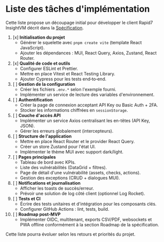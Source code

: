 # Liste des tâches d'implémentation

Cette liste propose un découpage initial pour développer le client Rapid7 InsightVM décrit dans la [Spécification](TECHNICAL_SPECIFICATION.md).

1. [x] **Initialisation du projet**
   - Générer le squelette avec `pnpm create vite` (template React JavaScript).
   - Ajouter les dépendances : MUI, React Query, Axios, Zustand, React Router.
2. [x] **Qualité de code et outils**
   - Configurer ESLint et Prettier.
   - Mettre en place Vitest et React Testing Library.
   - Ajouter Cypress pour les tests end‑to‑end.
3. [ ] **Gestion de la configuration**
   - Créer les fichiers `.env.*` selon l'exemple fourni.
   - Implémenter un service de lecture des variables d'environnement.
4. [ ] **Authentification**
   - Créer la page de connexion acceptant API Key ou Basic Auth + 2FA.
   - Stocker les informations chiffrées en `sessionStorage`.
5. [ ] **Couche d'accès API**
   - Implémenter un service Axios centralisant les en-têtes (API Key, JSON).
   - Gérer les erreurs globalement (intercepteurs).
6. [ ] **Structure de l'application**
   - Mettre en place React Router et le provider React Query.
   - Créer un store Zustand pour l'état UI.
   - Implémenter le thème MUI avec support dark/light.
7. [ ] **Pages principales**
   - Tableau de bord avec KPIs.
   - Liste des vulnérabilités (DataGrid + filtres).
   - Page de détail d'une vulnérabilité (assets, checks, actions).
   - Gestion des exceptions (CRUD + dialogues MUI).
8. [ ] **Notifications et journalisation**
   - Afficher les toasts de succès/erreur.
   - Prévoir une solution de log côté client (optionnel Log Rocket).
9. [ ] **Tests et CI**
   - Écrire des tests unitaires et d'intégration pour les composants clés.
   - Configurer GitHub Actions : lint, tests, build.
10. [ ] **Roadmap post‑MVP**
    - Implémenter OIDC, multitenant, exports CSV/PDF, websockets et PWA offline conformément à la section Roadmap de la spécification.

Cette liste pourra évoluer selon les retours et priorités du projet.
